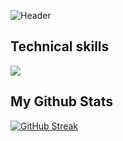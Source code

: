 ![Header](./github-background.png)

<h2 align="">Technical skills</h2>
<p align="">
  <a href="https://skillicons.dev">
    <img src="https://skillicons.dev/icons?i=github,vscode,html,css,sass,js,react&theme=dark" />
  </a>
</p>

<h2>My Github Stats</h2>
<a href="https://git.io/streak-stats"><img src="https://github-readme-streak-stats.herokuapp.com?user=oscarkannerstedt&theme=shadow-red&border_radius=10.2" alt="GitHub Streak" /></a>

<!--
**oscarkannerstedt/oscarkannerstedt** is a ✨ _special_ ✨ repository because its `README.md` (this file) appears on your GitHub profile.

Here are some ideas to get you started:
- 👋 Hi, I’m @oscarkannerstedt
- 👀 I’m interested in Frontend Webdevelopment
- 🌱 I’m currently learning HTML/CSS/Javascript
- 👯 I’m looking to find contacts in the IT world and find internships remotely or in Varberg
- 📫 How to reach me: email me at oscar.kannerstedt@gmail.com
-->
